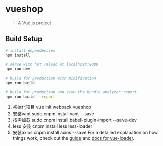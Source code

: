 # vueshop

> A Vue.js project

## Build Setup

``` bash
# install dependencies
npm install

# serve with hot reload at localhost:8080
npm run dev

# build for production with minification
npm run build

# build for production and view the bundle analyzer report
npm run build --report
```
<!-- 开发使用的指令如下 -->
1. 初始化项目 vue init webpack vueshop
2. 安装vant  sudo cnpm install vant --save
3. 按需加载 sudo cnpm install babel-plugin-import --save-dev
4.  less 安装 cnpm install less less-loader
5. 安装axios  cnpm install axios --save
For a detailed explanation on how things work, check out the [guide](http://vuejs-templates.github.io/webpack/) and [docs for vue-loader](http://vuejs.github.io/vue-loader).
